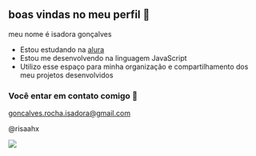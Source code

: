## boas vindas no meu perfil 💙

meu nome é isadora gonçalves

- Estou estudando na [alura](https://www.alura.com.br)
- Estou me desenvolvendo na linguagem JavaScript
- Utilizo esse espaço para minha organização e compartilhamento dos meu projetos desenvolvidos

### Você entar em contato comigo 📧

goncalves.rocha.isadora@gmail.com

@risaahx

![](https://media.tenor.com/nBQQ6XM5BhIAAAAi/cute.gif)
